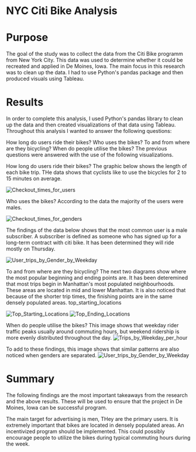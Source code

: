 # NYC Citi Bike Analysis
# Purpose
The goal of the study was to collect the data from the Citi Bike programm from New York City. This data was used to determine whether it could be recreated and applied in De Moines, Iowa. The main focus in this research was to clean up the data. I had to use Python's pandas package and then produced visuals using Tableau.

# Results
In order to complete this analysis, I used Python's pandas library to clean up the data and then created visualizations of that data using Tableau. Throughout this analysis I wanted to answer the following questions:

How long do users ride their bikes?
Who uses the bikes?
To and from where are they bicycling?
When do people utilise the bikes?
The previous questions were answered with the use of the following visualizations.

How long do users ride their bikes?
The graphic below shows the length of each bike trip. THe data shows that cyclists like to use the bicycles for 2 to 15 minutes on average.

![Checkout_times_for_users](https://user-images.githubusercontent.com/102105537/176080371-9b8391b7-094d-40d2-b3f6-20e3a6498cd5.png)

Who uses the bikes?
According to the data the majority of the users were males. 

![Checkout_times_for_genders](https://user-images.githubusercontent.com/102105537/176080392-e3f16ed7-5cd3-4026-a17d-30dbdba0a522.png)

The findings of the data below shows that the most common user is a male subscriber. A subscriber is defined as someone who has signed up for a long-term contract with citi bike. It has been determined they will ride mostly on Thursday.

![User_trips_by_Gender_by_Weekday](https://user-images.githubusercontent.com/102105537/176080415-91f2a1dd-1415-4fe4-b225-2cf89ee6be30.png)

To and from where are they bicycling?
The next two diagrams show where the most popular beginning and ending points are. It has been deteremined that most trips begin in Manhattan's most populated neighbourhoods. These areas are located in mid and lower Manhattan. It is also noticed that because of the shorter trip times, the finishing points are in the same densely populated areas. top_starting_locations

![Top_Starting_Locations](https://user-images.githubusercontent.com/102105537/176080472-3bf886aa-6d54-4a41-afd8-399f394b7d72.png)
![Top_Ending_Locations](https://user-images.githubusercontent.com/102105537/176080487-904b32da-0edf-476a-b0a2-921c735a1662.png)


When do people utilise the bikes?
This image shows that weekday rider traffic peaks usually around commuting hours, but weekend ridership is more evenly distributed throughout the day. ![Trips_by_Weekday_per_hour](https://user-images.githubusercontent.com/102105537/176080511-c907d6ae-ad18-4854-8f79-81b3a8415585.png)

To add to these findings, this image shows that similar patterns are also noticed when genders are separated. ![User_trips_by_Gender_by_Weekday](https://user-images.githubusercontent.com/102105537/176080537-824cd405-70a5-4fc4-ac5c-f7aa1276f14d.png)

# Summary
The following findings are the most important takeaways from the research and the above results. These will be used to ensure that the project in De Moines, Iowa can be successful program.

The main target for advertising is men, THey are the primary users.
It is extremely important that bikes are located in densely populated areas.
An incentivized program should be implemented. This could possibly encourage people to utilize the bikes during typical commuting hours during the week.

